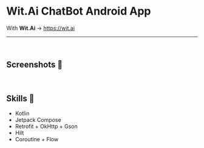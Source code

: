 # Wit.Ai ChatBot Android App

With <b>Wit.Ai</b>
-> https://wit.ai

<hr>

<br>

## Screenshots 📱



<br>

## Skills 🔨
- Kotlin
- Jetpack Compose
- Retrofit + OkHttp + Gson
- Hilt
- Coroutine + Flow
